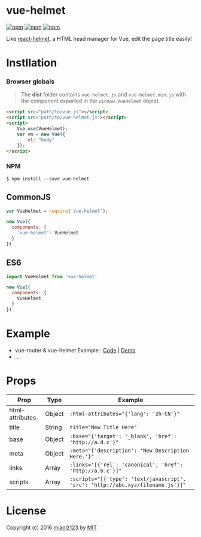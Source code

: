 # vue-helmet

[![npm](https://img.shields.io/npm/v/vue-helmet.svg?style=flat)](https://www.npmjs.com/package/vue-helmet)
[![npm](https://img.shields.io/npm/l/vue-helmet.svg?style=flat)](https://www.npmjs.com/package/vue-helmet)
[![npm](https://img.shields.io/npm/dt/vue-helmet.svg?style=flat)](https://www.npmjs.com/package/vue-helmet)

Like [react-helmet](https://github.com/nfl/react-helmet), a HTML head manager for Vue, edit the page title easily!

# Instllation

### Browser globals

> The **dist** folder contains `vue-helmet.js` and `vue-helmet.min.js` with the component exported in the `window.VueHelmet` object. 

```html
<script src="path/to/vue.js"></script>
<script src="path/to/vue-helmet.js"></script>
<script>
    Vue.use(VueHelmet);
    var vm = new Vue({
        el: "body"
    });
</script>
```

### NPM

```shell
$ npm install --save vue-helmet
```

## CommonJS

```js
var VueHelmet = require('vue-helmet');

new Vue({
  components: {
    'vue-helmet': VueHelmet
  }
})
```

## ES6

```js
import VueHelmet from 'vue-helmet'

new Vue({
  components: {
    VueHelmet
  }
})
```

# Example

- vue-router & vue-helmet Example : [Code](//github.com/miaolz123/vue-helmet/tree/gh-pages) | [Demo](//miaolz123.github.io/vue-helmet/)
- ...

# Props

| Prop | Type | Example |
| ---- | ---- | ------- |
| html-attributes | Object | `:html-attributes="{'lang': 'zh-CN'}"` |
| title | String | `title="New Title Here"` |
| base | Object | `:base="{'target': '_blank', 'href': 'http://a.d.c'}"` |
| meta | Object | `:meta="{'description': 'New Description Here.'}"` |
| links | Array | `:links="[{'rel': 'canonical', 'href': 'http://a.b.c'}]"` |
| scripts | Array | `:scripts="[{'type': 'text/javascript', 'src': 'http://abc.xyz/filename.js'}]"` |

# License

Copyright (c) 2016 [miaolz123](https://github.com/miaolz123) by [MIT](https://opensource.org/licenses/MIT)